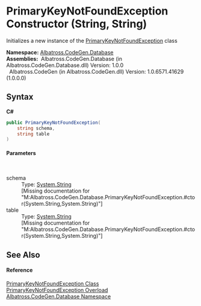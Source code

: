 # PrimaryKeyNotFoundException Constructor (String, String)
 

Initializes a new instance of the <a href="C73F6BFA">PrimaryKeyNotFoundException</a> class

**Namespace:**&nbsp;<a href="E11F5D98">Albatross.CodeGen.Database</a><br />**Assemblies:**&nbsp;&nbsp;Albatross.CodeGen.Database (in Albatross.CodeGen.Database.dll) Version: 1.0.0<br />&nbsp;&nbsp;Albatross.CodeGen (in Albatross.CodeGen.dll) Version: 1.0.6571.41629 (1.0.0.0)<br />

## Syntax

**C#**<br />
``` C#
public PrimaryKeyNotFoundException(
	string schema,
	string table
)
```


#### Parameters
&nbsp;<dl><dt>schema</dt><dd>Type: <a href="http://msdn2.microsoft.com/en-us/library/s1wwdcbf" target="_blank">System.String</a><br />\[Missing <param name="schema"/> documentation for "M:Albatross.CodeGen.Database.PrimaryKeyNotFoundException.#ctor(System.String,System.String)"\]</dd><dt>table</dt><dd>Type: <a href="http://msdn2.microsoft.com/en-us/library/s1wwdcbf" target="_blank">System.String</a><br />\[Missing <param name="table"/> documentation for "M:Albatross.CodeGen.Database.PrimaryKeyNotFoundException.#ctor(System.String,System.String)"\]</dd></dl>

## See Also


#### Reference
<a href="C73F6BFA">PrimaryKeyNotFoundException Class</a><br /><a href="82F23F2C">PrimaryKeyNotFoundException Overload</a><br /><a href="E11F5D98">Albatross.CodeGen.Database Namespace</a><br />